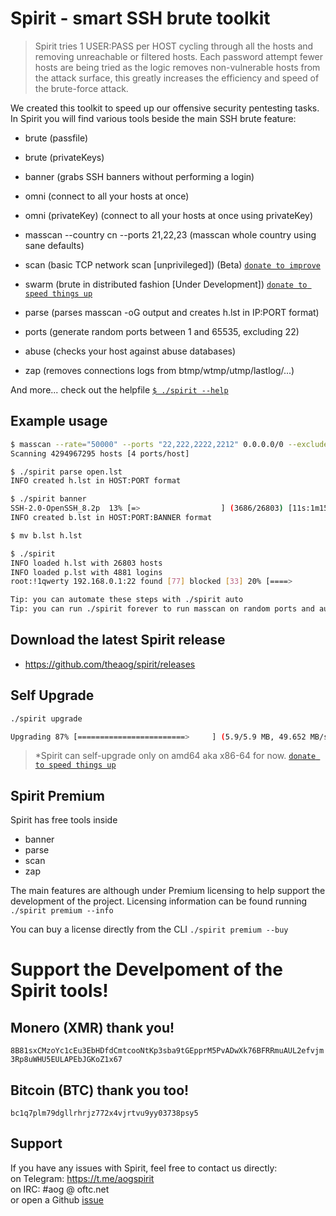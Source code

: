 # Spirit - smart SSH brute toolkit
> Spirit tries 1 USER:PASS per HOST cycling through all the hosts and removing unreachable or filtered hosts. Each password attempt fewer hosts are being tried as the logic removes non-vulnerable hosts from the attack surface, this greatly increases the efficiency and speed of the brute-force attack.

We created this toolkit to speed up our offensive security pentesting tasks.
In Spirit you will find various tools beside the main SSH brute feature:
- brute (passfile)
- brute (privateKeys)
- banner (grabs SSH banners without performing a login)
- omni (connect to all your hosts at once)
- omni (privateKey) (connect to all your hosts at once using privateKey)

- masscan --country cn --ports 21,22,23 (masscan whole country using sane defaults)
- scan (basic TCP network scan [unprivileged]) (Beta) [`donate to improve`](#monero-xmr-thank-you)
- swarm (brute in distributed fashion [Under Development]) [`donate to speed things up`](#monero-xmr-thank-you)

- parse (parses masscan -oG output and creates h.lst in IP:PORT format)
- ports (generate random ports between 1 and 65535, excluding 22)
- abuse (checks your host against abuse databases)
- zap (removes connections logs from btmp/wtmp/utmp/lastlog/...)

And more... check out the helpfile [`$ ./spirit --help`](./HELP)

## Example usage
```bash
$ masscan --rate="50000" --ports "22,222,2222,2212" 0.0.0.0/0 --exclude 255.255.255.255 -oG open.lst
Scanning 4294967295 hosts [4 ports/host]

$ ./spirit parse open.lst
INFO created h.lst in HOST:PORT format

$ ./spirit banner
SSH-2.0-OpenSSH_8.2p  13% [=>                  ] (3686/26803) [11s:1m15s]
INFO created b.lst in HOST:PORT:BANNER format

$ mv b.lst h.lst

$ ./spirit
INFO loaded h.lst with 26803 hosts
INFO loaded p.lst with 4881 logins
root:!1qwerty 192.168.0.1:22 found [77] blocked [33] 20% [====>            ] [20s:1h13m36s]

Tip: you can automate these steps with ./spirit auto
Tip: you can run ./spirit forever to run masscan on random ports and automatically brute
```

## Download the latest Spirit release
- https://github.com/theaog/spirit/releases

## Self Upgrade
```bash
./spirit upgrade

Upgrading 87% [========================>     ] (5.9/5.9 MB, 49.652 MB/s)
```
>*Spirit can self-upgrade only on amd64 aka x86-64 for now. [`donate to speed things up`](#monero-xmr-thank-you)

## Spirit Premium
Spirit has free tools inside
- banner
- parse
- scan
- zap

The main features are although under Premium licensing to help support the development of the project.
Licensing information can be found running `./spirit premium --info`

You can buy a license directly from the CLI `./spirit premium --buy`

# Support the Develpoment of the Spirit tools!
## Monero (XMR) thank you!
`8B81sxCMzoYc1cEu3EbHDfdCmtcooNtKp3sba9tGEpprM5PvADwXk76BFRRmuAUL2efvjm3Rp8uWHU5EULAPEbJGKoZ1x67`

## Bitcoin (BTC) thank you too!
`bc1q7plm79dgllrhrjz772x4vjrtvu9yy03738psy5`

## Support
If you have any issues with Spirit, feel free to contact us directly: \
on Telegram: https://t.me/aogspirit \
on IRC: #aog @ oftc.net \
or open a Github [issue](https://github.com/theaog/spirit/issues)

